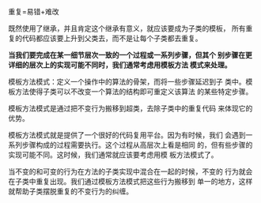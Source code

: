 重复=易错+难改

既然使用了继承，并且肯定这个继承有意义，就应该要成为子类的模板，
所有重复的代码都应该要上升到父类去，而不是让每个子类都去重复。

**当我们要完成在某一细节层次一致的一个过程或一系列步骤，但其个
别步骤在更详细的层次上的实现可能不同时，我们通常考虑用模板方法
模式来处理。**

模板方法模式：定义一个操作中的算法的骨架，而将一些步骤延迟到子
类中。模板方法使得子类可以不改变一个算法的结构即可重定义该算法
的某些特定步骤。

模板方法模式是通过把不变行为搬移到超类，去除子类中的重复代码
来体现它的优势。

模板方法模式就是提供了一个很好的代码复用平台。因为有时候，我们
会遇到一系列步骤构成的过程需要执行。这个过程从高层次上看是相同
的，但有些步骤的实现可能不同。这时候，我们通常就应该要考虑用模
板方法模式了。

当不变的和可变的行为在方法的子类实现中混合在一起的时候，不变的
行为就会在子类中重复出现。我们通过模板方法模式把这些行为搬移到
单一的地方，这样就帮助子类摆脱重复的不变行为的纠缠。
